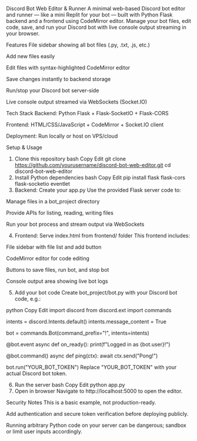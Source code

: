 Discord Bot Web Editor & Runner
A minimal web-based Discord bot editor and runner — like a mini Replit for your bot — built with Python Flask backend and a frontend using CodeMirror editor.
Manage your bot files, edit code, save, and run your Discord bot with live console output streaming in your browser.

Features
File sidebar showing all bot files (.py, .txt, .js, etc.)

Add new files easily

Edit files with syntax-highlighted CodeMirror editor

Save changes instantly to backend storage

Run/stop your Discord bot server-side

Live console output streamed via WebSockets (Socket.IO)

Tech Stack
Backend: Python Flask + Flask-SocketIO + Flask-CORS

Frontend: HTML/CSS/JavaScript + CodeMirror + Socket.IO client

Deployment: Run locally or host on VPS/cloud

Setup & Usage
1. Clone this repository
bash
Copy
Edit
git clone https://github.com/yourusername/discord-bot-web-editor.git
cd discord-bot-web-editor
2. Install Python dependencies
bash
Copy
Edit
pip install flask flask-cors flask-socketio eventlet
3. Backend: Create your app.py
Use the provided Flask server code to:

Manage files in a bot_project directory

Provide APIs for listing, reading, writing files

Run your bot process and stream output via WebSockets

4. Frontend: Serve index.html from frontend/ folder
This frontend includes:

File sidebar with file list and add button

CodeMirror editor for code editing

Buttons to save files, run bot, and stop bot

Console output area showing live bot logs

5. Add your bot code
Create bot_project/bot.py with your Discord bot code, e.g.:

python
Copy
Edit
import discord
from discord.ext import commands

intents = discord.Intents.default()
intents.message_content = True

bot = commands.Bot(command_prefix="!", intents=intents)

@bot.event
async def on_ready():
    print(f"Logged in as {bot.user}!")

@bot.command()
async def ping(ctx):
    await ctx.send("Pong!")

bot.run("YOUR_BOT_TOKEN")
Replace "YOUR_BOT_TOKEN" with your actual Discord bot token.

6. Run the server
bash
Copy
Edit
python app.py
7. Open in browser
Navigate to http://localhost:5000 to open the editor.

Security Notes
This is a basic example, not production-ready.

Add authentication and secure token verification before deploying publicly.

Running arbitrary Python code on your server can be dangerous; sandbox or limit user inputs accordingly.

